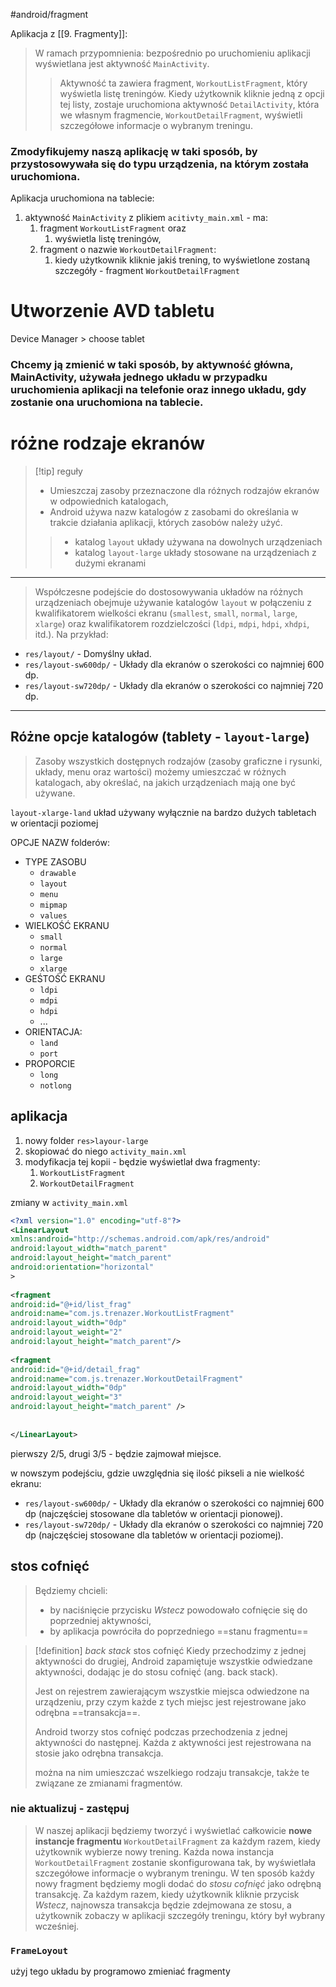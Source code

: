 #android/fragment 

Aplikacja z [[9. Fragmenty]]:
> W ramach przypomnienia: bezpośrednio po uruchomieniu aplikacji wyświetlana jest aktywność `MainActivity`.
>  > Aktywność ta zawiera fragment, `WorkoutListFragment`, który wyświetla listę treningów. 
>  Kiedy użytkownik kliknie jedną z opcji tej listy, zostaje uruchomiona aktywność `DetailActivity`, 
>  > która we własnym fragmencie, `WorkoutDetailFragment`, wyświetli szczegółowe informacje o wybranym treningu.

### Zmodyfikujemy naszą aplikację w taki sposób, by przystosowywała się do typu urządzenia, na którym została uruchomiona.

Aplikacja uruchomiona na tablecie:
1. aktywność `MainActivity` z  plikiem `acitivty_main.xml` - ma:
	1. fragment `WorkoutListFragment` oraz
		1. wyświetla listę treningów,
	2. fragment o nazwie `WorkoutDetailFragment`:
		1. kiedy użytkownik kliknie jakiś trening, to wyświetlone zostaną szczegóły - fragment `WorkoutDetailFragment`


# Utworzenie AVD tabletu
Device Manager > choose tablet


### Chcemy ją zmienić w taki sposób, by aktywność główna, MainActivity, używała jednego układu w przypadku uruchomienia aplikacji na telefonie oraz innego układu, gdy zostanie ona uruchomiona na tablecie.


# różne rodzaje ekranów

>[!tip] reguły
>- Umieszczaj zasoby przeznaczone dla różnych rodzajów ekranów w odpowiednich katalogach,
>- Android używa nazw katalogów z zasobami do określania w trakcie działania aplikacji, których zasobów należy użyć.
>>	- katalog `layout` układy używana na dowolnych urządzeniach
>>	- katalog `layout-large` układy stosowane na urządzeniach z dużymi ekranami 

---------------
> Współczesne podejście do dostosowywania układów na różnych urządzeniach obejmuje używanie katalogów `layout` w połączeniu z kwalifikatorem wielkości ekranu (`smallest`, `small`, `normal`, `large`, `xlarge`) oraz kwalifikatorem rozdzielczości (`ldpi`, `mdpi`, `hdpi`, `xhdpi`, itd.). Na przykład:

- `res/layout/` - Domyślny układ.
- `res/layout-sw600dp/` - Układy dla ekranów o szerokości co najmniej 600 dp.
- `res/layout-sw720dp/` - Układy dla ekranów o szerokości co najmniej 720 dp.

-----------------
## Różne opcje katalogów (tablety - `layout-large`)

> Zasoby wszystkich dostępnych rodzajów (zasoby graficzne i rysunki, układy, menu oraz wartości) możemy umieszczać w różnych katalogach, aby określać, na jakich urządzeniach mają one być używane.

`layout-xlarge-land`  układ używany wyłącznie na bardzo dużych tabletach w orientacji poziomej

OPCJE NAZW folderów:
- TYPE ZASOBU
	- `drawable`
	- `layout`
	- `menu`
	- `mipmap`
	- `values`
- WIELKOŚĆ EKRANU
	- `small`
	- `normal`
	- `large`
	- `xlarge`
- GEŚTOŚĆ EKRANU
	- `ldpi`
	- `mdpi`
	- `hdpi` 
	- ...
- ORIENTACJA:
	- `land`
	- `port`
- PROPORCIE
	- `long`
	- `notlong`


## aplikacja
1. nowy folder  `res>layour-large`
2. skopiować do niego `activity_main.xml`
3. modyfikacja tej kopii - będzie wyświetlał dwa fragmenty:
	1. `WorkoutListFragment`
	2. `WorkoutDetailFragment`

zmiany w `activity_main.xml`
```xml
<?xml version="1.0" encoding="utf-8"?>  
<LinearLayout  
xmlns:android="http://schemas.android.com/apk/res/android"  
android:layout_width="match_parent"  
android:layout_height="match_parent"  
android:orientation="horizontal"  
>  
  
<fragment  
android:id="@+id/list_frag"  
android:name="com.js.trenazer.WorkoutListFragment"  
android:layout_width="0dp"  
android:layout_weight="2"  
android:layout_height="match_parent"/>  
  
<fragment  
android:id="@+id/detail_frag"  
android:name="com.js.trenazer.WorkoutDetailFragment"  
android:layout_width="0dp"  
android:layout_weight="3"  
android:layout_height="match_parent" />  
  
  
</LinearLayout>
```

pierwszy 2/5, drugi 3/5 - będzie zajmował miejsce.

w nowszym podejściu, gdzie uwzględnia się ilość pikseli a nie wielkość ekranu:
- `res/layout-sw600dp/` - Układy dla ekranów o szerokości co najmniej 600 dp (najczęściej stosowane dla tabletów w orientacji pionowej).
- `res/layout-sw720dp/` - Układy dla ekranów o szerokości co najmniej 720 dp (najczęściej stosowane dla tabletów w orientacji poziomej).


## stos cofnięć
> Będziemy chcieli:
> - by naciśnięcie przycisku *Wstecz* powodowało cofnięcie się do poprzedniej aktywności,
> - by aplikacja powróciła do poprzedniego ==stanu fragmentu==


>[!definition] *back stack* stos cofnięć
>Kiedy przechodzimy z jednej aktywności do drugiej, Android zapamiętuje wszystkie odwiedzane aktywności, dodając je do stosu cofnięć (ang. back stack). 
>
>Jest on rejestrem zawierającym wszystkie miejsca odwiedzone na urządzeniu, przy czym każde z tych miejsc jest rejestrowane jako odrębna ==transakcja==.
>
>Android tworzy stos cofnięć podczas przechodzenia z jednej aktywności do następnej. Każda z aktywności jest rejestrowana na stosie jako odrębna transakcja.
>
>można na nim umieszczać wszelkiego rodzaju transakcje, także te związane ze zmianami fragmentów.

### nie aktualizuj - zastępuj

> W naszej aplikacji będziemy tworzyć i wyświetlać całkowicie **nowe instancje fragmentu** `WorkoutDetailFragment` za każdym razem, kiedy użytkownik wybierze nowy trening. 
> Każda nowa instancja `WorkoutDetailFragment` zostanie skonfigurowana tak, by wyświetlała szczegółowe informacje o wybranym treningu. 
> W ten sposób każdy nowy fragment będziemy mogli dodać do *stosu cofnięć* jako odrębną transakcję. 
> Za każdym razem, kiedy użytkownik kliknie przycisk *Wstecz*, najnowsza transakcja będzie zdejmowana ze stosu, a użytkownik zobaczy w aplikacji szczegóły treningu, który był wybrany wcześniej.


### `FrameLoyout`
użyj tego układu by programowo zmieniać fragmenty





















